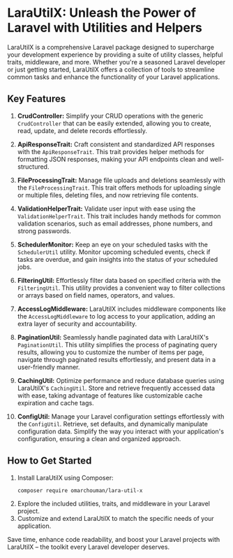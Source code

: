 # LaraUtilX: Unleash the Power of Laravel with Utilities and Helpers

LaraUtilX is a comprehensive Laravel package designed to supercharge your development experience by providing a suite of utility classes, helpful traits, middleware, and more. Whether you're a seasoned Laravel developer or just getting started, LaraUtilX offers a collection of tools to streamline common tasks and enhance the functionality of your Laravel applications.

## Key Features

1. **CrudController:** Simplify your CRUD operations with the generic `CrudController` that can be easily extended, allowing you to create, read, update, and delete records effortlessly.

2. **ApiResponseTrait:** Craft consistent and standardized API responses with the `ApiResponseTrait`. This trait provides helper methods for formatting JSON responses, making your API endpoints clean and well-structured.

3. **FileProcessingTrait:** Manage file uploads and deletions seamlessly with the `FileProcessingTrait`. This trait offers methods for uploading single or multiple files, deleting files, and now retrieving file contents.

4. **ValidationHelperTrait:** Validate user input with ease using the `ValidationHelperTrait`. This trait includes handy methods for common validation scenarios, such as email addresses, phone numbers, and strong passwords.

5. **SchedulerMonitor:** Keep an eye on your scheduled tasks with the `SchedulerUtil` utility. Monitor upcoming scheduled events, check if tasks are overdue, and gain insights into the status of your scheduled jobs.

6. **FilteringUtil:** Effortlessly filter data based on specified criteria with the `FilteringUtil`. This utility provides a convenient way to filter collections or arrays based on field names, operators, and values.

7. **AccessLogMiddleware:** LaraUtilX includes middleware components like the `AccessLogMiddleware` to log access to your application, adding an extra layer of security and accountability.

8. **PaginationUtil:** Seamlessly handle paginated data with LaraUtilX's `PaginationUtil`. This utility simplifies the process of paginating query results, allowing you to customize the number of items per page, navigate through paginated results effortlessly, and present data in a user-friendly manner.

9. **CachingUtil:** Optimize performance and reduce database queries using LaraUtilX's `CachingUtil`. Store and retrieve frequently accessed data with ease, taking advantage of features like customizable cache expiration and cache tags.
    
10. **ConfigUtil:** Manage your Laravel configuration settings effortlessly with the `ConfigUtil`. Retrieve, set defaults, and dynamically manipulate configuration data. Simplify the way you interact with your application's configuration, ensuring a clean and organized approach.

## How to Get Started

1. Install LaraUtilX using Composer:
   ```bash
   composer require omarchouman/lara-util-x
2. Explore the included utilities, traits, and middleware in your Laravel project.
3. Customize and extend LaraUtilX to match the specific needs of your application.

Save time, enhance code readability, and boost your Laravel projects with LaraUtilX – the toolkit every Laravel developer deserves.